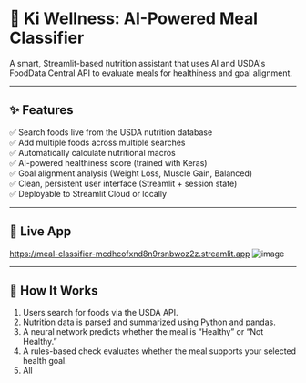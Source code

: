 # 🥗 Ki Wellness: AI-Powered Meal Classifier

A smart, Streamlit-based nutrition assistant that uses AI and USDA's FoodData Central API to evaluate meals for healthiness and goal alignment.




---

## ✨ Features

✅ Search foods live from the USDA nutrition database  
✅ Add multiple foods across multiple searches  
✅ Automatically calculate nutritional macros  
✅ AI-powered healthiness score (trained with Keras)  
✅ Goal alignment analysis (Weight Loss, Muscle Gain, Balanced)  
✅ Clean, persistent user interface (Streamlit + session state)  
✅ Deployable to Streamlit Cloud or locally

---

## 🚀 Live App
https://meal-classifier-mcdhcofxnd8n9rsnbwoz2z.streamlit.app
![image](https://github.com/user-attachments/assets/e1a83c3a-8080-44d6-acdb-d5900d8c2b48)

---

## 🧠 How It Works

1. Users search for foods via the USDA API.
2. Nutrition data is parsed and summarized using Python and pandas.
3. A neural network predicts whether the meal is “Healthy” or “Not Healthy.”
4. A rules-based check evaluates whether the meal supports your selected health goal.
5. All
